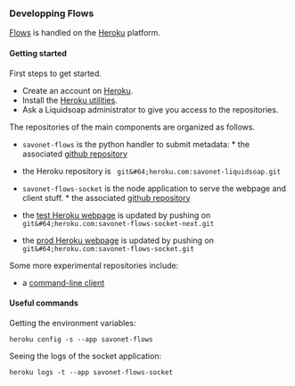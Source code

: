 ### Developping Flows
[Flows](flows.html) is handled on the [Heroku](https://www.heroku.com/) platform.

#### Getting started
First steps to get started.

* Create an account on [Heroku](https://www.heroku.com/).
* Install the [Heroku utilities](https://toolbelt.heroku.com/).
* Ask a Liquidsoap administrator to give you access to the repositories.

The repositories of the main components are organized as follows.

* `savonet-flows` is the python handler to submit metadata: * the associated [github repository](https://github.com/savonet/flows-submit)
 * the Heroku repository is ```
git&#64;heroku.com:savonet-liquidsoap.git```



* `savonet-flows-socket` is the node application to serve the webpage and client stuff. * the associated [github repository](https://github.com/savonet/flows-push)
 * the [test Heroku webpage](http://savonet-flows-socket.herokuapp.com/) is updated by pushing on ```
git&#64;heroku.com:savonet-flows-socket-next.git```

 * the [prod Heroku webpage](http://savonet-flows-socket.herokuapp.com/) is updated by pushing on ```
git&#64;heroku.com:savonet-flows-socket.git```




Some more experimental repositories include:

* a [command-line client](https://github.com/savonet/flows-client)

#### Useful commands
Getting the environment variables:

```
heroku config -s --app savonet-flows
```

Seeing the logs of the socket application:

```
heroku logs -t --app savonet-flows-socket
```



